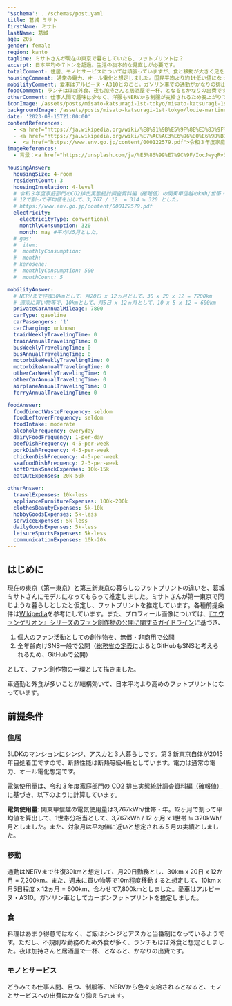 ```yaml
---
'$schema': ../schemas/post.yaml
title: 葛城 ミサト
firstName: ミサト
lastName: 葛城
age: 20s
gender: female
region: kanto
tagline: ミサトさんが現在の東京で暮らしていたら、フットプリントは？
excerpt: 日本平均の７トンを超過。生活の抜本的な見直しが必要です。
totalComment: 住居、モノとサービスについては頑張っていますが、食と移動が大きく足を引っ張っています。
housingComment: 通常の電力、オール電化と想定しました。国民平均より約1t低い値になっています。
mobilityComment: 愛車はアルピーヌ・A310とのこと。ガソリン車での通勤がかなりの排出量となっています。
foodComment: ランチはほぼ外食、夜も加持さんと居酒屋で一杯、となるとかなりの出費です。
otherComment: 仕事人間で趣味は少なく、洋服もNERVから制服が支給されるため安上がりです。
iconImage: /assets/posts/misato-katsuragi-1st-tokyo/misato-katsuragi-1st-tokyo.png
backgroundImage: /assets/posts/misato-katsuragi-1st-tokyo/louie-martinez-IocJwyqRv3M-unsplash.jpg
date: '2023-08-15T21:00:00'
contentReferences:
  - <a href="https://ja.wikipedia.org/wiki/%E8%91%9B%E5%9F%8E%E3%83%9F%E3%82%B5%E3%83%88">Wikipedia（葛城ミサト）</a>
  - <a href="https://ja.wikipedia.org/wiki/%E7%AC%AC3%E6%96%B0%E6%9D%B1%E4%BA%AC%E5%B8%82">Wikipedia（第３新東京）</a>
  -  <a href="https://www.env.go.jp/content/000122579.pdf">令和３年度家庭部門のCO2排出実態統計調査資料編（確報値）</a>
imageReferences:
  - 背景：<a href="https://unsplash.com/ja/%E5%86%99%E7%9C%9F/IocJwyqRv3M?utm_source=unsplash&utm_medium=referral&utm_content=creditCopyText">Unsplash</a>の<a href="https://unsplash.com/ja/@thetalkinglens?utm_source=unsplash&utm_medium=referral&utm_content=creditCopyText">Louie Martinez</a>が撮影した写真

housingAnswer:
  housingSize: 4-room
  residentCount: 3
  housingInsulation: 4-level
  # 令和３年度家庭部門のCO2排出実態統計調査資料編（確報値）の関東甲信越のkWh/世帯・年が3,767kWh
  # 12で割って平均値を出して、3,767 / 12  = 314 ≒ 320 とした。
  # https://www.env.go.jp/content/000122579.pdf
  electricity:
    electricityType: conventional
    monthlyConsumption: 320
    month: may #平均は5月とした。
  # gas:
  #  item: 
  #  monthlyConsumption: 
  #  month: 
  # kerosene:
  #  monthlyConsumption: 500
  #  monthCount: 5

mobilityAnswer:
  # NERVまで往復30kmとして、月20日 x 12ヵ月として、30 x 20 x 12 = 7200km
  # 週末に買い物等で、10kmとして、月5日 x 12ヵ月として、10 x 5 x 12 = 600km
  privateCarAnnualMileage: 7800
  carType: gasoline
  carPassengers: '1'
  carCharging: unknown
  trainWeeklyTravelingTime: 0
  trainAnnualTravelingTime: 0
  busWeeklyTravelingTime: 0
  busAnnualTravelingTime: 0
  motorbikeWeeklyTravelingTime: 0
  motorbikeAnnualTravelingTime: 0
  otherCarWeeklyTravelingTime: 0
  otherCarAnnualTravelingTime: 0
  airplaneAnnualTravelingTime: 0
  ferryAnnualTravelingTime: 0

foodAnswer:
  foodDirectWasteFrequency: seldom
  foodLeftoverFrequency: seldom
  foodIntake: moderate
  alcoholFrequency: everyday
  dairyFoodFrequency: 1-per-day
  beefDishFrequency: 4-5-per-week
  porkDishFrequency: 4-5-per-week
  chickenDishFrequency: 4-5-per-week
  seafoodDishFrequency: 2-3-per-week
  softDrinkSnackExpenses: 10k-15k
  eatOutExpenses: 20k-50k

otherAnswer:
  travelExpenses: 10k-less
  applianceFurnitureExpenses: 100k-200k
  clothesBeautyExpenses: 5k-10k
  hobbyGoodsExpenses: 5k-less
  serviceExpenses: 5k-less
  dailyGoodsExpenses: 5k-less
  leisureSportsExpenses: 5k-less
  communicationExpenses: 10k-20k
---
```


## はじめに

現在の東京（第一東京）と第三新東京の暮らしのフットプリントの違いを、葛城ミサトさんにモデルになってもらって推定しました。ミサトさんが第一東京で同じような暮らしとしたと仮定し、フットプリントを推定しています。各種前提条件は[Wikipedia](https://ja.wikipedia.org/wiki/%E8%91%9B%E5%9F%8E%E3%83%9F%E3%82%B5%E3%83%88)を参考にしています。また、プロフィール画像については、[『エヴァンゲリオン』シリーズのファン創作物の公開に関するガイドライン](https://www.khara.co.jp/guideline/)に基づき、

1. 個人のファン活動としての創作物を、無償・非商用で公開
2. 全年齢向けSNS一般で公開（[総務省の定義](https://www.soumu.go.jp/main_sosiki/joho_tsusin/security/basic/service/07.html)によるとGitHubもSNSと考えられるため、GitHubで公開）

として、ファン創作物の一環として描きました。

車通勤と外食が多いことが結構効いて、日本平均より高めのフットプリントになっています。

## 前提条件

### 住居

3LDKのマンションにシンジ、アスカと３人暮らしです。第３新東京自体が2015年目処着工ですので、断熱性能は断熱等級4級としています。電力は通常の電力、オール電化想定です。

電気使用量は、[令和３年度家庭部門の CO2 排出実態統計調査資料編（確報値）](https://www.env.go.jp/content/000122579.pdf)に基づき、以下のように計算しています。

**電気使用量**: 関東甲信越の電気使用量は3,767kWh/世帯・年。12ヶ月で割って平均値を算出して、1世帯分相当として、3,767kWh / 12 ヶ月 x 1世帯 ≒ 320kWh/月としました。また、対象月は平均値に近いと想定される５月の実績としました。

### 移動

通勤はNERVまで往復30kmと想定して、月20日勤務とし、30km x 20日 x 12か月 = 7,200km。また、週末に買い物等で10m程度移動すると想定して、10km x 月5日程度 x 12ヵ月 = 600km、合わせて7,800kmとしました。愛車はアルピーヌ・A310。ガソリン車としてカーボンフットプリントを推定しました。

### 食

料理はあまり得意ではなく、ご飯はシンジとアスカと当番制になっているようです。ただし、不規則な勤務のため外食が多く、ランチもほぼ外食と想定としました。夜は加持さんと居酒屋で一杯、となると、かなりの出費です。

### モノとサービス

どうみても仕事人間、且つ、制服等、NERVから色々支給されるとなると、モノとサービスへの出費はかなり抑えられます。
